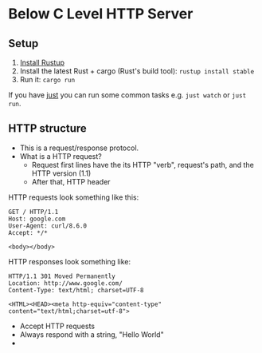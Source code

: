 # Below C Level HTTP Server

## Setup

1. [Install Rustup](https://rustup.rs/)
2. Install the latest Rust + cargo (Rust's build tool): `rustup install stable`
3. Run it: `cargo run`

If you have [just](https://github.com/casey/just?tab=readme-ov-file#packages) you can run
some common tasks e.g. `just watch` or `just run`.

## HTTP structure

* This is a request/response protocol.
* What is a HTTP request?
  * Request first lines have the its HTTP "verb", request's path, and the HTTP version (1.1)
  * After that, HTTP header

HTTP requests look something like this:

```
GET / HTTP/1.1
Host: google.com
User-Agent: curl/8.6.0
Accept: */*

<body></body>
```

HTTP responses look something like:

```
HTTP/1.1 301 Moved Permanently
Location: http://www.google.com/
Content-Type: text/html; charset=UTF-8

<HTML><HEAD><meta http-equiv="content-type" content="text/html;charset=utf-8">
```

* Accept HTTP requests
* Always respond with a string, "Hello World"
* 
